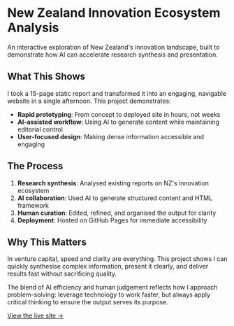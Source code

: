 # New Zealand Innovation Ecosystem Analysis

An interactive exploration of New Zealand's innovation landscape, built to demonstrate how AI can accelerate research synthesis and presentation.

## What This Shows

I took a 15-page static report and transformed it into an engaging, navigable website in a single afternoon. This project demonstrates:

- **Rapid prototyping**: From concept to deployed site in hours, not weeks
- **AI-assisted workflow**: Using AI to generate content while maintaining editorial control
- **User-focused design**: Making dense information accessible and engaging

## The Process

1. **Research synthesis**: Analysed existing reports on NZ's innovation ecosystem
2. **AI collaboration**: Used AI to generate structured content and HTML framework
3. **Human curation**: Edited, refined, and organised the output for clarity
4. **Deployment**: Hosted on GitHub Pages for immediate accessibility

## Why This Matters

In venture capital, speed and clarity are everything. This project shows I can quickly synthesise complex information, present it clearly, and deliver results fast without sacrificing quality.

The blend of AI efficiency and human judgement reflects how I approach problem-solving: leverage technology to work faster, but always apply critical thinking to ensure the output serves its purpose.

[View the live site →](https://alysha9110.github.io/nz-innovation-ecosystem/)
